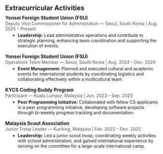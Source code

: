 <h2 id="extracurricular" style="margin-top: 40px; margin-bottom: 10px;">Extracurricular Activities</h2>
<div class="extracurricular-section" style="margin-bottom: 2em;">
  <div style="margin-bottom: 1.2em;">
    <strong style="font-size:1.1em;">Yonsei Foreign Student Union (FSU)</strong><br>
    <span style="color:#555;">Deputy Vice Commissioner for Administration — Seoul, South Korea | Aug. 2025 – Present</span>
    <ul style="margin: 0.3em 0 0.7em 1.2em;">
      <li><b>Leadership:</b> Lead administrative operations and contribute to strategic planning, enhancing team coordination and supporting the execution of events.</li>
    </ul>
  </div>
  <div style="margin-bottom: 1.2em;">
    <strong style="font-size:1.1em;">Yonsei Foreign Student Union (FSU)</strong><br>
    <span style="color:#555;">Operations Team Member — Seoul, South Korea | Aug. 2024 – Dec. 2024</span>
    <ul style="margin: 0.3em 0 0.7em 1.2em;">
      <li><b>Event Management:</b> Planned and executed cultural and academic events for international students by coordinating logistics and collaborating effectively within a multicultural team.</li>
    </ul>
  </div>
  <div style="margin-bottom: 1.2em;">
    <strong style="font-size:1.1em;">KYCS Coding Buddy Program</strong><br>
    <span style="color:#555;">Participant — Kuala Lumpur, Malaysia | Jun. 2023 – Sep. 2023</span>
    <ul style="margin: 0.3em 0 0.7em 1.2em;">
      <li><b>Peer Programming Initiative:</b> Collaborated with fellow CS applicants in a peer programming initiative, developing software projects through bi-weekly progress tracking and documentation.</li>
    </ul>
  </div>
  <div style="margin-bottom: 1.2em;">
    <strong style="font-size:1.1em;">Malaysia Scout Association</strong><br>
    <span style="color:#555;">Junior Troop Leader — Kuching, Malaysia | Feb. 2022 – Dec. 2022</span>
    <ul style="margin: 0.3em 0 0.7em 1.2em;">
      <li><b>Leadership:</b> Led a junior scout troop, coordinating weekly activities with school administration, and gained international experience by serving on the committee for a large-scale international camp.</li>
    </ul>
  </div>
</div>
